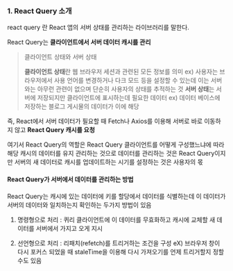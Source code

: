 ### 1. React Query 소개

react query 란 React 앱의 서버 상태를 관리하는 라이브러리를 말한다.

React Query는 **클라이언트에서 서버 데이터 캐시를 관리**

> 클라이언트 상태와 서버 상태
>
> **클라이언트 상태**란 웹 브라우저 세션과 관련된 모든 정보를 의미
> ex) 사용자는 브라우저에서 사용 언어를 변경하거나 다크 모드 등을 설정할 수 있는데 이는 서버와는 아무런 관련이 없으며 단순히 사용자의 상태를 추적하는 것
> **서버 상태**는 서버에 저장되지만 클라이언트에 표시하는데 필요한 데이터
> ex) 데이터 베이스에 저장하는 블로그 게시물의 데이터가 이에 해당

즉, React에서 서버 데이터가 필요할 때 Fetch나 Axios를 이용해 서버로 바로 이동하지 않고 **React Query 캐시를 요청**

여기서 React Query의 역할은 React Query 클라이언트를 어떻게 구성했느냐에 따라 해당 캐시의 데이터를 유지 관리하는 것으로
데이터를 관리하는 것은 React Query이지만 서버의 새 데이터로 캐시를 업데이트하는 시기를 설정하는 것은 사용자의 몫

#### React Query가 서버에서 데이터를 관리하는 방법

React Query는 캐시에 있는 데이터에 키를 할당에서 데이터를 식별하는데 이 데이터가 서버의 데이터와 일치하는지 확인하는 두가지 방법이 있음

1. 명령형으로 처리
   : 퀴리 클라이언트에 이 데이터를 무효화하고 캐시에 교체할 새 데이터를 서버에서 가지고 오게 지시

2. 선언형으로 처리
   : 리패치(refetch)를 트리거하는 조건을 구성
   eX) 브라우저 창이 다시 포커스 되었을 때
   staleTime을 이용해 다시 가져오기를 언제 트리거할지 정할 수도 있음

